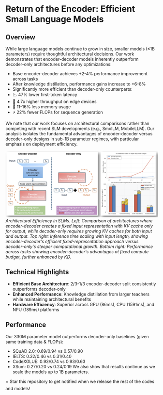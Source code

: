 # Return of the Encoder: Efficient Small Language Models

## Overview
While large language models continue to grow in size, smaller models (≤1B parameters) require thoughtful architectural decisions. Our work demonstrates that encoder-decoder models inherently outperform decoder-only architectures before any optimizations:

- Base encoder-decoder achieves +2-4% performance improvement across tasks
- After knowledge distillation, performance gains increase to +6-8%
- Significantly more efficient than decoder-only counterparts:
 - 📉 47% lower first-token latency
 - 🚀 4.7x higher throughput on edge devices
 - 💾 11-16% less memory usage
 - ⚡ 22% fewer FLOPs for sequence generation

We note that our work focuses on architectural comparisons rather than competing with recent SLM developments (e.g., SmolLM, MobileLLM). Our analysis isolates the fundamental advantages of encoder-decoder versus decoder-only designs in sub-1B parameter regimes, with particular emphasis on deployment efficiency.

![Architectural Comparison](IntroFigure.png)
*Architectural Efficiency in SLMs. Left: Comparison of architectures where encoder-decoder creates a fixed input representation with KV cache only for output, while decoder-only requires growing KV caches for both input and output. Top right: Inference time scaling with input length, showing encoder-decoder's efficient fixed-representation approach versus decoder-only's steeper computational growth. Bottom right: Performance across tasks showing encoder-decoder's advantages at fixed compute budget, further enhanced by KD.*

## Technical Highlights
- **Efficient Base Architecture**: 2/3-1/3 encoder-decoder split consistently outperforms decoder-only
- **Enhanced Performance**: Knowledge distillation from larger teachers while maintaining architectural benefits
- **Hardware Efficiency**: Superior across GPU (86ms), CPU (1591ms), and NPU (189ms) platforms

## Performance
Our 330M parameter model outperforms decoder-only baselines (given same training data & FLOPs):
- SQuAD 2.0: 0.69/0.94 vs 0.57/0.90
- IELTS: 0.32/0.46 vs 0.31/0.40
- CodeXGLUE: 0.93/0.74 vs 0.93/0.63
- XSum: 0.27/0.20 vs 0.24/0.19
We also show that results continue as we scale the models up to 1B parameters.



⭐ Star this repository to get notified when we release the rest of the codes and models!

